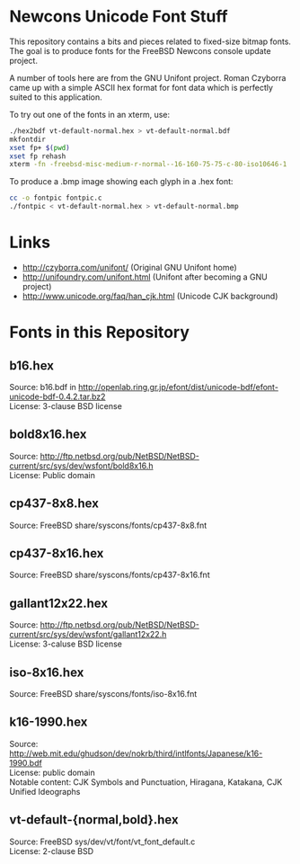 Newcons Unicode Font Stuff
==========================

This repository contains a bits and pieces related to fixed-size bitmap fonts.
The goal is to produce fonts for the FreeBSD Newcons console update project.

A number of tools here are from the GNU Unifont project.  Roman Czyborra came
up with a simple ASCII hex format for font data which is perfectly suited to
this application.

To try out one of the fonts in an xterm, use:
```sh
./hex2bdf vt-default-normal.hex > vt-default-normal.bdf
mkfontdir
xset fp+ $(pwd)
xset fp rehash
xterm -fn -freebsd-misc-medium-r-normal--16-160-75-75-c-80-iso10646-1
```

To produce a .bmp image showing each glyph in a .hex font:
```sh
cc -o fontpic fontpic.c
./fontpic < vt-default-normal.hex > vt-default-normal.bmp
```

Links
=====
* http://czyborra.com/unifont/ (Original GNU Unifont home)
* http://unifoundry.com/unifont.html (Unifont after becoming a GNU project)
* http://www.unicode.org/faq/han_cjk.html (Unicode CJK background)

Fonts in this Repository
========================

b16.hex
-------
Source: b16.bdf in http://openlab.ring.gr.jp/efont/dist/unicode-bdf/efont-unicode-bdf-0.4.2.tar.bz2  
License: 3-clause BSD license  

bold8x16.hex
------------
Source: http://ftp.netbsd.org/pub/NetBSD/NetBSD-current/src/sys/dev/wsfont/bold8x16.h  
License: Public domain  

cp437-8x8.hex
-------------
Source: FreeBSD share/syscons/fonts/cp437-8x8.fnt  

cp437-8x16.hex
--------------
Source: FreeBSD share/syscons/fonts/cp437-8x16.fnt  

gallant12x22.hex
----------------
Source: http://ftp.netbsd.org/pub/NetBSD/NetBSD-current/src/sys/dev/wsfont/gallant12x22.h  
License: 3-caluse BSD license  

iso-8x16.hex
------------
Source: FreeBSD share/syscons/fonts/iso-8x16.fnt  

k16-1990.hex
------------
Source: http://web.mit.edu/ghudson/dev/nokrb/third/intlfonts/Japanese/k16-1990.bdf  
License: public domain  
Notable content: CJK Symbols and Punctuation, Hiragana, Katakana, CJK Unified Ideographs  

vt-default-{normal,bold}.hex
----------------------------
Source: FreeBSD sys/dev/vt/font/vt_font_default.c  
License: 2-clause BSD  
